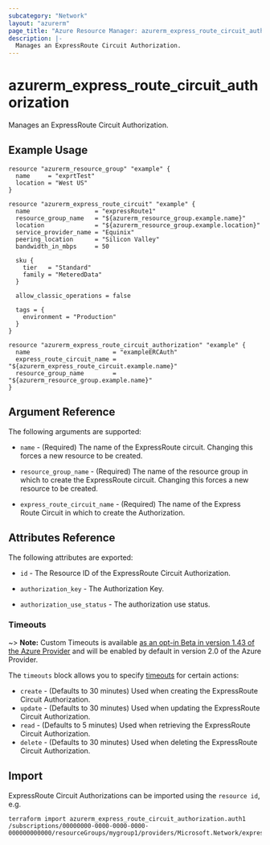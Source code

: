 ```yaml
---
subcategory: "Network"
layout: "azurerm"
page_title: "Azure Resource Manager: azurerm_express_route_circuit_authorization"
description: |-
  Manages an ExpressRoute Circuit Authorization.
---
```


# azurerm_express_route_circuit_authorization

Manages an ExpressRoute Circuit Authorization.

## Example Usage

```hcl
resource "azurerm_resource_group" "example" {
  name     = "exprtTest"
  location = "West US"
}

resource "azurerm_express_route_circuit" "example" {
  name                  = "expressRoute1"
  resource_group_name   = "${azurerm_resource_group.example.name}"
  location              = "${azurerm_resource_group.example.location}"
  service_provider_name = "Equinix"
  peering_location      = "Silicon Valley"
  bandwidth_in_mbps     = 50

  sku {
    tier   = "Standard"
    family = "MeteredData"
  }

  allow_classic_operations = false

  tags = {
    environment = "Production"
  }
}

resource "azurerm_express_route_circuit_authorization" "example" {
  name                       = "exampleERCAuth"
  express_route_circuit_name = "${azurerm_express_route_circuit.example.name}"
  resource_group_name        = "${azurerm_resource_group.example.name}"
}
```

## Argument Reference

The following arguments are supported:

* `name` - (Required) The name of the ExpressRoute circuit. Changing this forces a
    new resource to be created.

* `resource_group_name` - (Required) The name of the resource group in which to
    create the ExpressRoute circuit. Changing this forces a new resource to be created.

* `express_route_circuit_name` - (Required) The name of the Express Route Circuit in which to create the Authorization.


## Attributes Reference

The following attributes are exported:

* `id` - The Resource ID of the ExpressRoute Circuit Authorization.

* `authorization_key` - The Authorization Key.

* `authorization_use_status` - The authorization use status.

### Timeouts

~> **Note:** Custom Timeouts is available [as an opt-in Beta in version 1.43 of the Azure Provider](/docs/providers/azurerm/guides/2.0-beta.html) and will be enabled by default in version 2.0 of the Azure Provider.

The `timeouts` block allows you to specify [timeouts](https://www.terraform.io/docs/configuration/resources.html#timeouts) for certain actions:

* `create` - (Defaults to 30 minutes) Used when creating the ExpressRoute Circuit Authorization.
* `update` - (Defaults to 30 minutes) Used when updating the ExpressRoute Circuit Authorization.
* `read` - (Defaults to 5 minutes) Used when retrieving the ExpressRoute Circuit Authorization.
* `delete` - (Defaults to 30 minutes) Used when deleting the ExpressRoute Circuit Authorization.

## Import

ExpressRoute Circuit Authorizations can be imported using the `resource id`, e.g.

```shell
terraform import azurerm_express_route_circuit_authorization.auth1 /subscriptions/00000000-0000-0000-0000-000000000000/resourceGroups/mygroup1/providers/Microsoft.Network/expressRouteCircuits/myExpressRoute/authorizations/auth1
```
